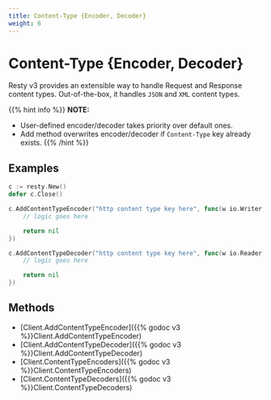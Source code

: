 ```yaml
---
title: Content-Type {Encoder, Decoder}
weight: 6
---
```


# Content-Type {Encoder, Decoder}

 Resty v3 provides an extensible way to handle Request and Response content types. Out-of-the-box, it handles `JSON` and `XML` content types.

{{% hint info %}}
**NOTE:**
* User-defined encoder/decoder takes priority over default ones.
* Add method overwrites encoder/decoder if `Content-Type` key already exists.
{{% /hint %}}

## Examples

```go
c := resty.New()
defer c.Close()

c.AddContentTypeEncoder("http content type key here", func(w io.Writer, v any) error {
    // logic goes here

    return nil
})

c.AddContentTypeDecoder("http content type key here", func(w io.Reader, v any) error {
    // logic goes here

    return nil
})
```

## Methods

* [Client.AddContentTypeEncoder]({{% godoc v3 %}}Client.AddContentTypeEncoder)
* [Client.AddContentTypeDecoder]({{% godoc v3 %}}Client.AddContentTypeDecoder)
* [Client.ContentTypeEncoders]({{% godoc v3 %}}Client.ContentTypeEncoders)
* [Client.ContentTypeDecoders]({{% godoc v3 %}}Client.ContentTypeDecoders)
